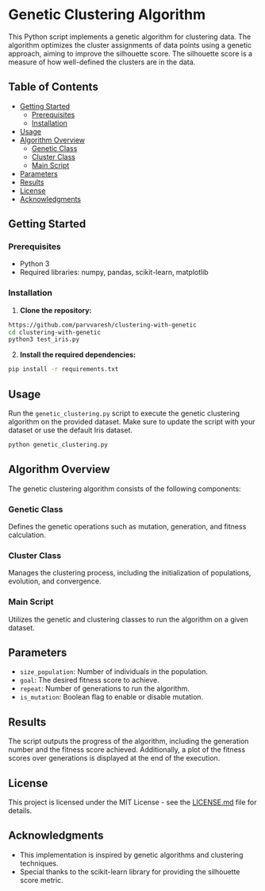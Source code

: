 # Genetic Clustering Algorithm

This Python script implements a genetic algorithm for clustering data. The algorithm optimizes the cluster assignments of data points using a genetic approach, aiming to improve the silhouette score. The silhouette score is a measure of how well-defined the clusters are in the data.

## Table of Contents
- [Getting Started](#getting-started)
  - [Prerequisites](#prerequisites)
  - [Installation](#installation)
- [Usage](#usage)
- [Algorithm Overview](#algorithm-overview)
  - [Genetic Class](#genetic-class)
  - [Cluster Class](#cluster-class)
  - [Main Script](#main-script)
- [Parameters](#parameters)
- [Results](#results)
- [License](#license)
- [Acknowledgments](#acknowledgments)

## Getting Started

### Prerequisites

- Python 3
- Required libraries: numpy, pandas, scikit-learn, matplotlib

### Installation

1. **Clone the repository:**

```bash
https://github.com/parvvaresh/clustering-with-genetic
cd clustering-with-genetic
python3 test_iris.py
```

2. **Install the required dependencies:**

```bash
pip install -r requirements.txt
```

## Usage

Run the `genetic_clustering.py` script to execute the genetic clustering algorithm on the provided dataset. Make sure to update the script with your dataset or use the default Iris dataset.

```bash
python genetic_clustering.py
```

## Algorithm Overview

The genetic clustering algorithm consists of the following components:

### Genetic Class

Defines the genetic operations such as mutation, generation, and fitness calculation.

### Cluster Class

Manages the clustering process, including the initialization of populations, evolution, and convergence.

### Main Script

Utilizes the genetic and clustering classes to run the algorithm on a given dataset.

## Parameters

- `size_population`: Number of individuals in the population.
- `goal`: The desired fitness score to achieve.
- `repeat`: Number of generations to run the algorithm.
- `is_mutation`: Boolean flag to enable or disable mutation.

## Results

The script outputs the progress of the algorithm, including the generation number and the fitness score achieved. Additionally, a plot of the fitness scores over generations is displayed at the end of the execution.

## License

This project is licensed under the MIT License - see the [LICENSE.md](LICENSE.md) file for details.

## Acknowledgments

- This implementation is inspired by genetic algorithms and clustering techniques.
- Special thanks to the scikit-learn library for providing the silhouette score metric.
